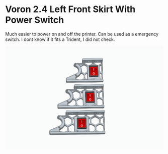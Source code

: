 # Voron 2.4 Left Front Skirt With Power Switch


Much easier to power on and off the printer. Can be used as a emergency switch. I dont know if it fits a Trident, I did not check.

![](Images/Image01.jpg?raw=true)
